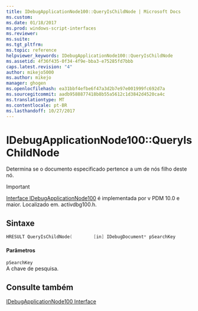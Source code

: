 ```yaml
---
title: IDebugApplicationNode100::QueryIsChildNode | Microsoft Docs
ms.custom: 
ms.date: 01/18/2017
ms.prod: windows-script-interfaces
ms.reviewer: 
ms.suite: 
ms.tgt_pltfrm: 
ms.topic: reference
helpviewer_keywords: IDebugApplicationNode100::QueryIsChildNode
ms.assetid: 4f36f435-0f34-4f9e-bba3-e75285fd7bbb
caps.latest.revision: "4"
author: mikejo5000
ms.author: mikejo
manager: ghogen
ms.openlocfilehash: ea31bbf4efbe6f47a3d2b7e97e001999fc692d7a
ms.sourcegitcommit: aadb9588877418b8b55a5612c1d3842d4520ca4c
ms.translationtype: MT
ms.contentlocale: pt-BR
ms.lasthandoff: 10/27/2017
---
```

# <a name="idebugapplicationnode100queryischildnode"></a>IDebugApplicationNode100::QueryIsChildNode
Determina se o documento especificado pertence a um de nós filho deste nó.  
  
> [!IMPORTANT]
>  [Interface IDebugApplicationNode100](../../winscript/reference/idebugapplicationnode100-interface.md) é implementada por v PDM 10.0 e maior. Localizado em. activdbg100.h.  
  
## <a name="syntax"></a>Sintaxe  
  
```cpp  
HRESULT QueryIsChildNode(        [in] IDebugDocument* pSearchKey        );  
```  
  
#### <a name="parameters"></a>Parâmetros  
 `pSearchKey`  
 A chave de pesquisa.  
  
## <a name="see-also"></a>Consulte também  
 [IDebugApplicationNode100 Interface](../../winscript/reference/idebugapplicationnode100-interface.md)
